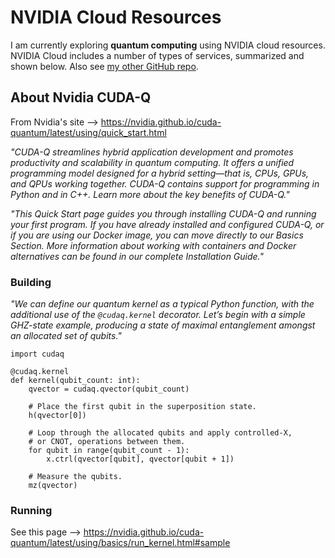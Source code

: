 # NVIDIA Cloud Resources

I am currently exploring **quantum computing** using NVIDIA cloud resources.  NVIDIA Cloud includes a number of types of services, summarized and shown below.  Also see [my other GitHub repo](https://github.com/lynnlangit/learning-quantum/tree/main/2_cloud-vendors/NVIDIA%20CUDA-Q).

## About Nvidia CUDA-Q

From Nvidia's site --> https://nvidia.github.io/cuda-quantum/latest/using/quick_start.html

*"CUDA-Q streamlines hybrid application development and promotes productivity and scalability in quantum computing. It offers a unified programming model designed for a hybrid setting—that is, CPUs, GPUs, and QPUs working together. CUDA-Q contains support for programming in Python and in C++. Learn more about the key benefits of CUDA-Q."*

*"This Quick Start page guides you through installing CUDA-Q and running your first program. If you have already installed and configured CUDA-Q, or if you are using our Docker image, you can move directly to our Basics Section. More information about working with containers and Docker alternatives can be found in our complete Installation Guide."*

### Building 

*"We can define our quantum kernel as a typical Python function, with the additional use of the `@cudaq.kernel` decorator. Let’s begin with a simple GHZ-state example, producing a state of maximal entanglement amongst an allocated set of qubits."*

```
import cudaq

@cudaq.kernel
def kernel(qubit_count: int):
    qvector = cudaq.qvector(qubit_count)

    # Place the first qubit in the superposition state.
    h(qvector[0])

    # Loop through the allocated qubits and apply controlled-X,
    # or CNOT, operations between them.
    for qubit in range(qubit_count - 1):
        x.ctrl(qvector[qubit], qvector[qubit + 1])

    # Measure the qubits.
    mz(qvector)
```

### Running

See this page --> https://nvidia.github.io/cuda-quantum/latest/using/basics/run_kernel.html#sample


